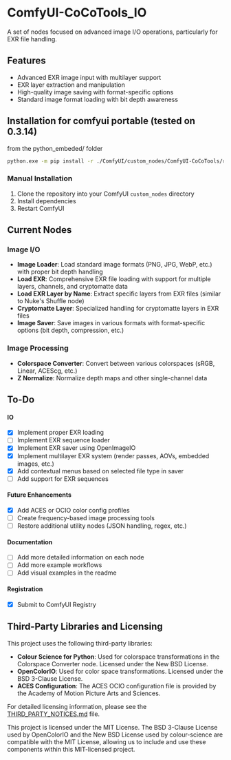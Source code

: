 # ComfyUI-CoCoTools_IO

A set of nodes focused on advanced image I/O operations, particularly for EXR file handling.

## Features
- Advanced EXR image input with multilayer support
- EXR layer extraction and manipulation
- High-quality image saving with format-specific options
- Standard image format loading with bit depth awareness


## Installation for comfyui portable (tested on 0.3.14)

from the python_embeded/ folder

```bash
python.exe -m pip install -r ./ComfyUI/custom_nodes/ComfyUI-CoCoTools/requirements.txt
```

### Manual Installation
1. Clone the repository into your ComfyUI `custom_nodes` directory
2. Install dependencies
3. Restart ComfyUI



## Current Nodes

### Image I/O
- **Image Loader**: Load standard image formats (PNG, JPG, WebP, etc.) with proper bit depth handling
- **Load EXR**: Comprehensive EXR file loading with support for multiple layers, channels, and cryptomatte data
- **Load EXR Layer by Name**: Extract specific layers from EXR files (similar to Nuke's Shuffle node)
- **Cryptomatte Layer**: Specialized handling for cryptomatte layers in EXR files
- **Image Saver**: Save images in various formats with format-specific options (bit depth, compression, etc.)

### Image Processing
- **Colorspace Converter**: Convert between various colorspaces (sRGB, Linear, ACEScg, etc.)
- **Z Normalize**: Normalize depth maps and other single-channel data


## To-Do
#### IO
- [x] Implement proper EXR loading
- [ ] Implement EXR sequence loader
- [x] Implement EXR saver using OpenImageIO
- [x] Implement multilayer EXR system (render passes, AOVs, embedded images, etc.)
- [x] Add contextual menus based on selected file type in saver
- [ ] Add support for EXR sequences

#### Future Enhancements
- [x] Add ACES or OCIO color config profiles
- [ ] Create frequency-based image processing tools
- [ ] Restore additional utility nodes (JSON handling, regex, etc.)

#### Documentation
- [ ] Add more detailed information on each node
- [ ] Add more example workflows
- [ ] Add visual examples in the readme

#### Registration
- [x] Submit to ComfyUI Registry

## Third-Party Libraries and Licensing

This project uses the following third-party libraries:

- **Colour Science for Python**: Used for colorspace transformations in the Colorspace Converter node. Licensed under the New BSD License.
- **OpenColorIO**: Used for color space transformations. Licensed under the BSD 3-Clause License.
- **ACES Configuration**: The ACES OCIO configuration file is provided by the Academy of Motion Picture Arts and Sciences.

For detailed licensing information, please see the [THIRD_PARTY_NOTICES.md](THIRD_PARTY_NOTICES.md) file.

This project is licensed under the MIT License. The BSD 3-Clause License used by OpenColorIO and the New BSD License used by colour-science are compatible with the MIT License, allowing us to include and use these components within this MIT-licensed project.
